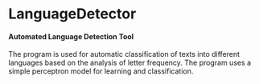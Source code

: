 # LanguageDetector
#### Automated Language Detection Tool

The program is used for automatic classification of texts into different languages based on the analysis of letter frequency. 
The program uses a simple perceptron model for learning and classification.
